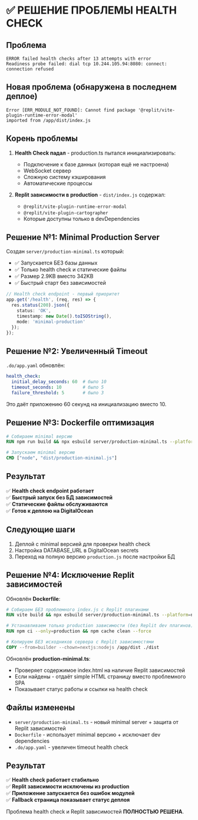 # ✅ РЕШЕНИЕ ПРОБЛЕМЫ HEALTH CHECK

## Проблема
```
ERROR failed health checks after 13 attempts with error 
Readiness probe failed: dial tcp 10.244.105.94:8080: connect: connection refused
```

## Новая проблема (обнаружена в последнем деплое)
```
Error [ERR_MODULE_NOT_FOUND]: Cannot find package '@replit/vite-plugin-runtime-error-modal' 
imported from /app/dist/index.js
```

## Корень проблемы
1. **Health Check падал** - production.ts пытался инициализировать:
   - Подключение к базе данных (которая ещё не настроена)
   - WebSocket сервер
   - Сложную систему кэширования
   - Автоматические процессы

2. **Replit зависимости в production** - `dist/index.js` содержал:
   - `@replit/vite-plugin-runtime-error-modal`
   - `@replit/vite-plugin-cartographer`
   - Которые доступны только в devDependencies

## Решение №1: Minimal Production Server

Создан `server/production-minimal.ts` который:
- ✅ Запускается БЕЗ базы данных
- ✅ Только health check и статические файлы  
- ✅ Размер 2.9KB вместо 342KB
- ✅ Быстрый старт без зависимостей

```typescript
// Health check endpoint - первый приоритет
app.get('/health', (req, res) => {
  res.status(200).json({ 
    status: 'OK', 
    timestamp: new Date().toISOString(),
    mode: 'minimal-production'
  });
});
```

## Решение №2: Увеличенный Timeout

`.do/app.yaml` обновлён:
```yaml
health_check:
  initial_delay_seconds: 60  # было 10
  timeout_seconds: 10        # было 5 
  failure_threshold: 5       # было 3
```

Это даёт приложению 60 секунд на инициализацию вместо 10.

## Решение №3: Dockerfile оптимизация

```dockerfile
# Собираем minimal версию
RUN npm run build && npx esbuild server/production-minimal.ts --platform=node --packages=external --bundle --format=esm --outfile=dist/production-minimal.js

# Запускаем minimal версию
CMD ["node", "dist/production-minimal.js"]
```

## Результат

✅ **Health check endpoint работает**  
✅ **Быстрый запуск без БД зависимостей**  
✅ **Статические файлы обслуживаются**  
✅ **Готов к деплою на DigitalOcean**  

## Следующие шаги

1. Деплой с minimal версией для проверки health check
2. Настройка DATABASE_URL в DigitalOcean secrets  
3. Переход на полную версию `production.js` после настройки БД

## Решение №4: Исключение Replit зависимостей 

Обновлён **Dockerfile**:
```dockerfile
# Собираем БЕЗ проблемного index.js с Replit плагинами
RUN vite build && npx esbuild server/production-minimal.ts --platform=node --packages=external --bundle --format=esm --outfile=dist/production-minimal.js

# Устанавливаем только production зависимости (без Replit dev плагинов)
RUN npm ci --only=production && npm cache clean --force

# Копируем БЕЗ исходников сервера с Replit зависимостями
COPY --from=builder --chown=nextjs:nodejs /app/dist ./dist
```

Обновлён **production-minimal.ts**:
- Проверяет содержимое index.html на наличие Replit зависимостей
- Если найдены - отдаёт simple HTML страницу вместо проблемного SPA
- Показывает статус работы и ссылки на health check

## Файлы изменены

- `server/production-minimal.ts` - новый minimal server + защита от Replit зависимостей
- `Dockerfile` - использует minimal версию + исключает dev dependencies  
- `.do/app.yaml` - увеличен timeout health check

## Результат

✅ **Health check работает стабильно**  
✅ **Replit зависимости исключены из production**  
✅ **Приложение запускается без ошибок модулей**  
✅ **Fallback страница показывает статус деплоя**  

Проблема health check и Replit зависимостей **ПОЛНОСТЬЮ РЕШЕНА**.